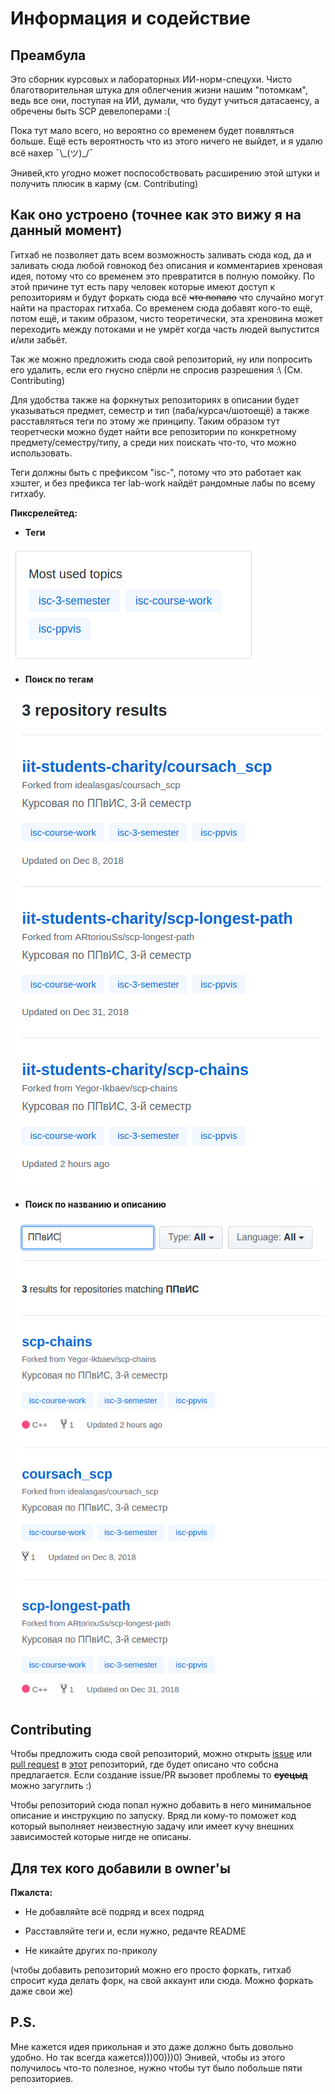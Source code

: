 # Информация и содействие

## Преамбула

Это сборник курсовых и лабораторных ИИ-норм-спецухи. Чисто благотворительная штука для облегчения жизни нашим "потомкам", ведь все они, поступая на ИИ, думали, что будут учиться датасаенсу, а обречены быть SCP девелоперами :(

Пока тут мало всего, но вероятно со временем будет появляться больше. Ещё есть вероятность что из этого ничего не выйдет, и я удалю всё нахер ¯\\\_(ツ)_/¯

Энивей,кто угодно может поспособствовать расширению этой штуки и получить плюсик в карму (см. Contributing)

## Как оно устроено (точнее как это вижу я на данный момент)

Гитхаб не позволяет дать всем возможность заливать сюда код, да и заливать сюда любой говнокод без описания и комментариев хреновая идея, потому что со временем это превратится в полную помойку. По этой причине тут есть пару человек которые имеют доступ к репозиториям и будут форкать сюда всё ~~что попало~~ что случайно могут найти на прасторах гитхаба. Со временем сюда добавят кого-то ещё, потом ещё, и таким образом, чисто теоретически, эта хреновина может переходить между потоками и не умрёт когда часть людей выпустится и/или забьёт.

Так же можно предложить сюда свой репозиторий, ну или попросить его удалить, если его гнусно спёрли не спросив разрешения :\ (См. Contributing)

Для удобства также на форкнутых репозиториях в описании будет указываться предмет, семестр и тип (лаба/курсач/шотоещё) а также расставляться теги по этому же принципу. Таким образом тут теоретчески можно будет найти все репозитории по конкретному предмету/семестру/типу, а среди них поискать что-то, что можно использовать.

Теги должны быть с префиксом "isc-", потому что это работает как хэштег, и без префикса тег lab-work найдёт рандомные лабы по всему гитхабу.

**Пиксрелейтед:**

* **Теги**

![topics](https://github.com/iit-students-charity/info-and-contributing/raw/master/topics.png "Теги")

* **Поиск по тегам**

![topics result](https://github.com/iit-students-charity/info-and-contributing/raw/master/topics_result.png "Поиск по тегам")

* **Поиск по названию и описанию**

![search](https://github.com/iit-students-charity/info-and-contributing/raw/master/search.png "Поиск по названию/описанию")

## Contributing

Чтобы предложить сюда свой репозиторий, можно открыть [issue](https://github.com/iit-students-charity/info-and-contributing/issues/new "Открыть issue") или [pull request](https://github.com/iit-students-charity/info-and-contributing/compare "Открыть pull request") в [этот](https://github.com/iit-students-charity/info-and-contributing "ЭТОТ репозиторий :)") репозиторий, где будет описано что собсна предлагается. Если создание issue/PR вызовет проблемы то ~~**суецыд**~~ можно загуглить :)

Чтобы репозиторий сюда попал нужно добавить в него минимальное описание и инструкцию по запуску. Вряд ли кому-то поможет код который выполняет неизвестную задачу или имеет кучу внешних зависимостей которые нигде не описаны.

## Для тех кого добавили в owner'ы

**Пжалста:**

* Не добавляйте всё подряд и всех подряд

* Расставляйте теги и, если нужно, редачте README

* Не кикайте других по-приколу

(чтобы добавить репозиторий можно его просто форкать, гитхаб спросит куда делать форк, на свой аккаунт или сюда. Можно форкать даже свои же)

## P.S.

Мне кажется идея прикольная и это даже должно быть довольно удобно. Но так всегда кажется)))00)))0) Энивей, чтобы из этого получилось что-то полезное, нужно чтобы тут было побольше пяти репозиториев.
